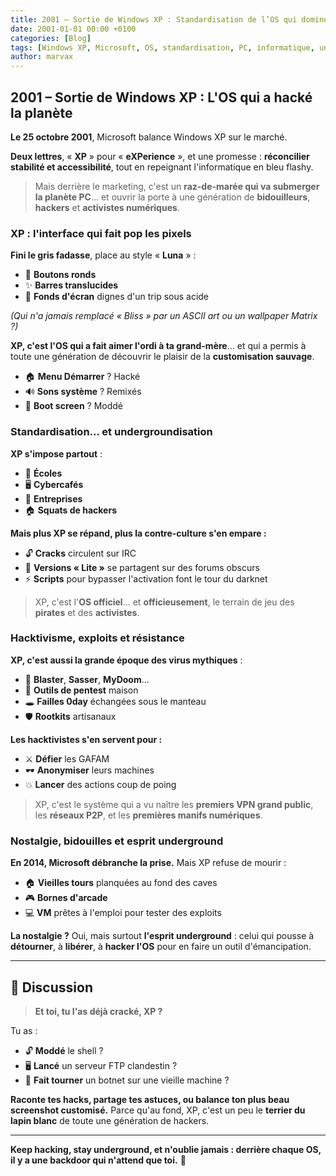 ```yaml
---
title: 2001 – Sortie de Windows XP : Standardisation de l’OS qui dominera les PC pendant plus d’une décennie
date: 2001-01-01 00:00 +0100
categories: [Blog]
tags: [Windows XP, Microsoft, OS, standardisation, PC, informatique, underground, hacktivisme]
author: marvax
---
```


## 2001 – Sortie de Windows XP : L'OS qui a hacké la planète

**Le 25 octobre 2001**, Microsoft balance Windows XP sur le marché. 

**Deux lettres**, « **XP** » pour « **eXPerience** », et une promesse : **réconcilier stabilité et accessibilité**, tout en repeignant l'informatique en bleu flashy.

> Mais derrière le marketing, c'est un **raz-de-marée qui va submerger la planète PC**… et ouvrir la porte à une génération de **bidouilleurs**, **hackers** et **activistes numériques**.

### XP : l'interface qui fait pop les pixels

**Fini le gris fadasse**, place au style « **Luna** » :
- 🔵 **Boutons ronds**
- ✨ **Barres translucides** 
- 🌈 **Fonds d'écran** dignes d'un trip sous acide

*(Qui n'a jamais remplacé « Bliss » par un ASCII art ou un wallpaper Matrix ?)*

**XP, c'est l'OS qui a fait aimer l'ordi à ta grand-mère**… et qui a permis à toute une génération de découvrir le plaisir de la **customisation sauvage**.

- 🏠 **Menu Démarrer** ? Hacké
- 🔊 **Sons système** ? Remixés  
- 🚀 **Boot screen** ? Moddé

### Standardisation… et undergroundisation

**XP s'impose partout** :
- 🏫 **Écoles**
- 🖥️ **Cybercafés** 
- 🏢 **Entreprises**
- 🏠 **Squats de hackers**

**Mais plus XP se répand, plus la contre-culture s'en empare :**
- 🔓 **Cracks** circulent sur IRC
- 💾 **Versions « Lite »** se partagent sur des forums obscurs
- ⚡ **Scripts** pour bypasser l'activation font le tour du darknet

> XP, c'est l'**OS officiel**… et **officieusement**, le terrain de jeu des **pirates** et des **activistes**.

### Hacktivisme, exploits et résistance

**XP, c'est aussi la grande époque des virus mythiques** :
- 🦠 **Blaster**, **Sasser**, **MyDoom**…
- 🔧 **Outils de pentest** maison
- 🕳️ **Failles 0day** échangées sous le manteau
- 🛡️ **Rootkits** artisanaux

**Les hacktivistes s'en servent pour :**
- ⚔️ **Défier** les GAFAM
- 🕶️ **Anonymiser** leurs machines
- 💥 **Lancer** des actions coup de poing

> XP, c'est le système qui a vu naître les **premiers VPN grand public**, les **réseaux P2P**, et les **premières manifs numériques**.

### Nostalgie, bidouilles et esprit underground

**En 2014, Microsoft débranche la prise.** Mais XP refuse de mourir :

- 🏠 **Vieilles tours** planquées au fond des caves
- 🎮 **Bornes d'arcade**
- 💻 **VM** prêtes à l'emploi pour tester des exploits

**La nostalgie ?** Oui, mais surtout **l'esprit underground** : celui qui pousse à **détourner**, à **libérer**, à **hacker l'OS** pour en faire un outil d'émancipation.

---

## 💬 Discussion

> **Et toi, tu l'as déjà cracké, XP ?**

Tu as :
- 🔓 **Moddé** le shell ?
- 🖥️ **Lancé** un serveur FTP clandestin ?
- 🤖 **Fait tourner** un botnet sur une vieille machine ?

**Raconte tes hacks, partage tes astuces, ou balance ton plus beau screenshot customisé.** Parce qu'au fond, XP, c'est un peu le **terrier du lapin blanc** de toute une génération de hackers.

---

**Keep hacking, stay underground, et n'oublie jamais : derrière chaque OS, il y a une backdoor qui n'attend que toi.** 🚪

